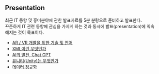 ## Presentation
최근 IT 동향 및 흥미분야에 관한 발표자료를 5분 분량으로 준비하고 발표한다.  
꾸준하게 IT 관련 동향에 관심을 가지게 하는 것과 동시에 발표(presentation)에 익숙해지는 것이 목표이다.  

- [AR / VR 개발을 위한 기술 및 언어](https://github.com/ChaeDoll/Presentation/blob/main/AR-VR-Tech%26Language.md)
- [XML이란 무엇인가]()  
- [AI의 발전, Chat GPT]()  
- [유니티(Unity)는 무엇인가]()  
- [데이터 정규화]()
